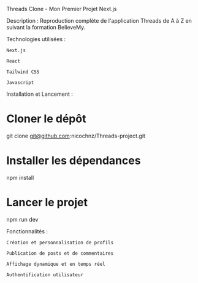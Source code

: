 Threads Clone - Mon Premier Projet Next.js

 Description :
Reproduction complète de l'application Threads de A à Z en suivant la formation BelieveMy.

 Technologies utilisées :

    Next.js

    React

    Tailwind CSS

    Javascript

Installation et Lancement :

# Cloner le dépôt
git clone git@github.com:nicochnz/Threads-project.git

# Installer les dépendances
npm install

# Lancer le projet
npm run dev

 Fonctionnalités :

    Création et personnalisation de profils

    Publication de posts et de commentaires

    Affichage dynamique et en temps réel

    Authentification utilisateur
